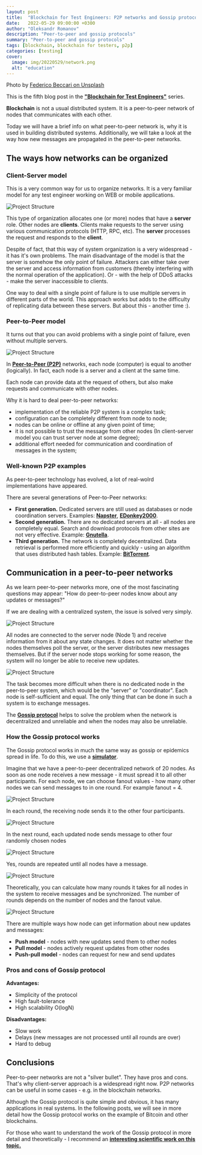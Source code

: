 ```yaml
---
layout: post
title:  "Blockchain for Test Engineers: P2P networks and Gossip protocol"
date:   2022-05-29 09:00:00 +0300
author: "Oleksandr Romanov"
description: "Peer-to-peer and gossip protocols"
summary: "Peer-to-peer and gossip protocols"
tags: [blockchain, blockchain for testers, p2p]
categories: [testing]
cover:
  image: img/20220529/network.png
  alt: "education"
---
```


Photo by [Federico Beccari on Unsplash](https://unsplash.com/photos/ahi73ZN5P0Y?utm_source=unsplash&utm_medium=referral&utm_content=creditShareLink)

This is the fifth blog post in the [**"Blockchain for Test Engineers"**](https://testengineeringnotes.com/posts/2022-04-24-blockchain-testing-mindmap/) series.  

**Blockchain** is not a usual distributed system. It is a peer-to-peer network of nodes that communicates with each other.  

Today we will have a brief info on what peer-to-peer network is, why it is used in building distributed systems. Additionally, we will take a look at the way how new messages are propagated in the peer-to-peer networks.

## The ways how networks can be organized

### Client-Server model

This is a very common way for us to organize networks. It is a very familiar model for any test engineer working on WEB or mobile applications. 

![Project Structure](/img/20220529/clientserver.png)

This type of organization allocates one (or more) nodes that have a **server** role. Other nodes are **clients**. Clients make requests to the server using various communication protocols (HTTP, RPC, etc). The **server** processes the request and responds to the **client**.

Despite of fact, that this way of system organization is a very widespread - it has it's own problems. 
The main disadvantage of the model is that the server is somehow the only point of failure. Attackers can either take over the server and access information from customers (thereby interfering with the normal operation of the application). Or - with the help of DDoS attacks - make the server inaccessible to clients.  

One way to deal with a single point of failure is to use multiple servers in different parts of the world. This approach works but adds to the difficulty of replicating data between these servers. But about this - another time :).

### Peer-to-Peer model

It turns out that you can avoid problems with a single point of failure, even without multiple servers.

![Project Structure](/img/20220529/peer2peer.png)

In **[Peer-to-Peer (P2P)](https://en.wikipedia.org/wiki/Peer-to-peer)** networks, each node (computer) is equal to another (logically). In fact, each node is a server and a client at the same time. 

Each node can provide data at the request of others, but also make requests and communicate with other nodes.

Why it is hard to deal peer-to-peer networks:
- implementation of the reliable P2P system is a complex task;
- configuration can be completely different from node to node;
- nodes can be online or offline at any given point of time;
- it is not possible to trust the message from other nodes (In client-server model you can trust server node at some degree);
- additional effort needed for communication and coordination of messages in the system;

### Well-known P2P examples
As peer-to-peer technology has evolved, a lot of real-wolrd implementations have appeared.

There are several generations of Peer-to-Peer networks:

- **First generation.** Dedicated servers are still used as databases or node coordination servers. Examples: **[Napster](https://en.wikipedia.org/wiki/Napster)**, **[EDonkey2000](https://en.wikipedia.org/wiki/EDonkey_network)**.
- **Second generation.** There are no dedicated servers at all - all nodes are completely equal. Search and download protocols from other sites are not very effective. Example: **[Gnutella](https://en.wikipedia.org/wiki/Gnutella)**.
- **Third generation.** The network is completely decentralized. Data retrieval is performed more efficiently and quickly - using an algorithm that uses distributed hash tables. Example: **[BitTorrent](https://en.wikipedia.org/wiki/BitTorrent_(software))**.

## Communication in a peer-to-peer networks

As we learn peer-to-peer networks more, one of the most fascinating questions may appear: "How do peer-to-peer nodes know about any updates or messages?"

If we are dealing with a centralized system, the issue is solved very simply.

![Project Structure](/img/20220529/centralized.png)

All nodes are connected to the server node (Node 1) and receive information from it about any state changes. It does not matter whether the nodes themselves poll the server, or the server distributes new messages themselves. But if the server node stops working for some reason, the system will no longer be able to receive new updates.

![Project Structure](/img/20220529/decentralized.png)

The task becomes more difficult when there is no dedicated node in the peer-to-peer system, which would be the "server" or "coordinator". Each node is self-sufficient and equal. The only thing that can be done in such a system is to exchange messages.

The **[Gossip protocol](https://en.wikipedia.org/wiki/Gossip_protocol)** helps to solve the problem when the network is decentralized and unreliable and when the nodes may also be unreliable.

### How the Gossip protocol works
The Gossip protocol works in much the same way as gossip or epidemics spread in life. To do this, we use a **[simulator](https://flopezluis.github.io/gossip-simulator/)**.

Imagine that we have a peer-to-peer decentralized network of 20 nodes. As soon as one node receives a new message - it must spread it to all other participants. For each node, we can choose fanout values ​​- how many other nodes we can send messages to in one round. For example fanout = 4.

![Project Structure](/img/20220529/initial.png)

In each round, the receiving node sends it to the other four participants.

![Project Structure](/img/20220529/round1.png)

In the next round, each updated node sends message to other four randomly chosen nodes

![Project Structure](/img/20220529/round2.png)

Yes, rounds are repeated until all nodes have a message.

![Project Structure](/img/20220529/round3.png)

Theoretically, you can calculate how many rounds it takes for all nodes in the system to receive messages and be synchronized. The number of rounds depends on the number of nodes and the fanout value.

![Project Structure](/img/20220529/formula.png)

There are multiple ways how node can get information about new updates and messages:  

- **Push model** - nodes with new updates send them to other nodes
- **Pull model** - nodes actively request updates from other nodes
- **Push-pull model** - nodes can request for new and send updates

### Pros and cons of Gossip protocol

**Advantages:**
- Simplicity of the protocol
- High fault-tolerance
- High scalability O(logN)

**Disadvantages:**  

- Slow work
- Delays (new messages are not processed until all rounds are over)
- Hard to debug


## Conclusions

Peer-to-peer networks are not a "silver bullet". They have pros and cons. That's why client-server approach is a widespread right now. P2P networks can be useful in some cases - e.g. in the blockchain networks. 

Although the Gossip protocol is quite simple and obvious, it has many applications in real systems. 
In the following posts, we will see in more detail how the Gossip protocol works on the example of Bitcoin and other blockchains.  

For those who want to understand the work of the Gossip protocol in more detail and theoretically - I recommend an **[interesting scientific work on this topic.](https://www.comp.nus.edu.sg/~ooiwt/papers/fanout-icdcs05-final.pdf)**